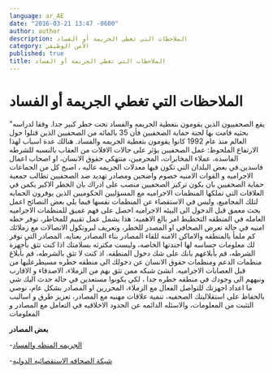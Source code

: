 ```yaml
---
language: ar_AE
date: "2016-03-21 13:47 -0600"
author: author
description: الملاحظات التي تغطي الجريمة أو الفساد
category: الأمن الوظيفي
published: true
title: الملاحظات التي تغطي الجريمة أو الفساد
---
```



# الملاحظات التي تغطي الجريمة أو الفساد

"يقع الصحفييون الذين يقومون بتغطية الجريمه والفساد تحت خطر كبير جدا. وفقا لدراسه بحثيه قامت بها لجنة حماية الصحفيين فأن 35 بالمائه من الصحفيين الذين قتلوا حول العالم منذ عام 1992 كانوا يقومون بتغطية الجريمه والفساد. هنالك عدة اسباب لهذا اﻻرتفاع الملحوظ: عمل الصحفيين يؤثر على حالات اﻻفلات من العقاب بالنسبه للشرطه الفاسده، عملاء المخابرات، المجرمين، منتهكي حقوق اﻻنسان، او اصحاب اعمال فاسدين.في بعض البلدان التي تكون فيها معدلات الجريمه عاليه ، اصبح كل من الجماعات اﻻجراميه و القوات اﻻمنيه خصوم واضحين ومصادر تهديد ضد الصحفيين
تطالب جمعية حماية الصحفيين بان يكون تركيز الصحفيين منصب على ادراك بان الخطر اﻻكبر يكمن في العلاقات التي تملكها المنظمات اﻻجراميه مع المسؤليين الحكوميين الذين يوفرون الحمايه لتلك المجاميع، وليس في اﻻستقصاء عن المنظمات نفسها
فيما يلي بعض النصائح
اعمل بحث معمق قبل الدخول الى البيئه اﻻجراميه
احصل على فهم عميق للمنظمات اﻻجراميه العامله في المنطقه
التخطيط امر بالغ اﻻهميه: هذا يشمل عمل تقييم للمخاطر، توفر خطه امنيه في حالة تعرض الصحافي او المصدر للخطر، وتعريف لبروتكول اﻻتصاﻻت مع زملائك
كم ملمأ بالمنطقه والاماكن اﻻمنه للقاء المصادر
بناء المصادر بعنايه. المصادر التي توفر لك معلومات حساسه لها اجندتها الخاصه، وليست مكترثه بسلامتك
اذا كنت تثق بأجهزة الشرطه، قم بأبلاغهم بانك على شك دخول المنطقه. اذ كنت ﻻ تثق بالشرطه، قم بأبلاغ  منظمات الدعم ومنظمات حقوق اﻻنسان عن دخولك الى منطقه خطره مسيطرعليها من قبل العصابات اﻻجراميه.
انشئ شبكه ممن تثق بهم من الزملاء، اﻻصدقاء و الاقارب ونبههم الى وجودك في منطقه خطره جدا ، لكي يكونوا مستعدين في حالة حدث اليك شي ما
اعداد اجهزتك للتواصل الفعال مع الزملاء، المحررين او المصادر
بشكل عام، نوصي بالحفاظ على استقلاليتك الصحفيه، تنمية علاقات مهنيه مع المصادر، تعزيز طرق و اساليب التثبت من المعلومات، والاسئله الدائمه عن الحدود اﻻخلاقيه في التعامل مع المصادر و المعلومات

**بعض المصادر**

-[الجريمه المنظه والفساد](http://bit.ly/1NCcHG9)

-[شبكة الصحافه اﻻستقصائيه الدوليه](http://bit.ly/1oa7l0g)
